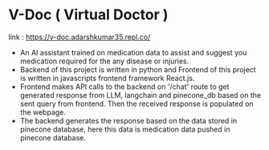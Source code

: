 # V-Doc ( Virtual Doctor )

link : https://v-doc.adarshkumar35.repl.co/

* An AI assistant trained on medication data to assist and suggest you medication required for the any disease or injuries.
* Backend of this project is written in python and Frontend of this project is written in javascripts frontend framework React.js.
* Frontend makes API calls to the backend on '/chat' route to get generated response from LLM, langchain and pinecone_db based on the sent query from frontend. Then the received response is populated on the webpage.
* The backend generates the response based on the data stored in pinecone database, here this data is medication data pushed in pinecone database.
